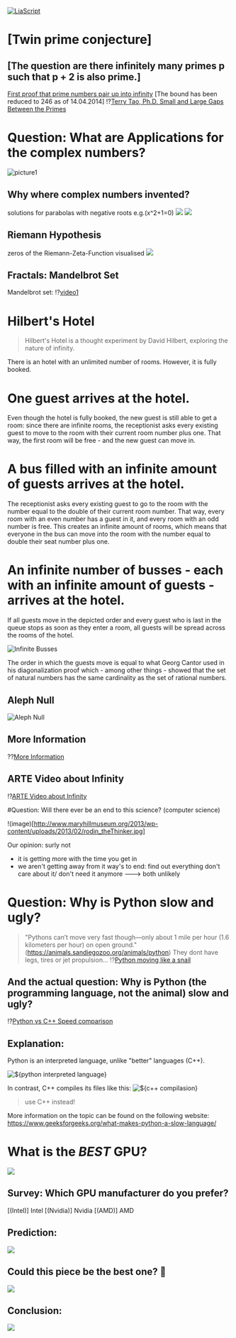 [![LiaScript](https://raw.githubusercontent.com/LiaScript/LiaScript/master/badges/course.svg)](https://liascript.github.io/course/?https://raw.githubusercontent.com/ToniMahojoni/English_for_BAI_MM_BWM_BM/main/presentations/presentations.md#1)

# [Twin prime conjecture]

## [The question are there infinitely many primes p such that p + 2 is also prime.]
[First proof that prime numbers pair up into infinity](https://www.nature.com/articles/nature.2013.12989) [The bound has been reduced to 246 as of 14.04.2014]
!?[Terry Tao, Ph.D. Small and Large Gaps Between the Primes](https://www.youtube.com/watch?v=pp06oGD4m00)

# Question: What are Applications for the complex numbers?
![picture1](https://fxmedia.s3.amazonaws.com/articles/fractals_indikator-min.jpeg)

## Why where complex numbers invented?
solutions for parabolas with negative roots e.g.(x^2+1=0)
![](https://www.youmath.it/images/stories/AAArisposte/20-21/y=x%5E2+1.png) 
![](https://i.stack.imgur.com/soSJ8.png)

## Riemann Hypothesis
zeros of the Riemann-Zeta-Function visualised
![](https://scx2.b-cdn.net/gfx/news/2017/58e7ac0b7b501.jpg)
## Fractals: Mandelbrot Set
Mandelbrot set:
!?[video1](https://www.youtube.com/watch?v=9M7dTmvJxwA)

# Hilbert's Hotel

> Hilbert's Hotel is a thought experiment by David Hilbert, exploring the nature of infinity.  

There is an hotel with an unlimited number of rooms. However, it is fully booked.

One guest arrives at the hotel.
===
Even though the hotel is fully booked, the new guest is still able to get a room: since there are infinite rooms, the receptionist asks every existing guest to move to the room with their current room number plus one. That way, the first room will be free - and the new guest can move in.

A bus filled with an infinite amount of guests arrives at the hotel.
===
The receptionist asks every existing guest to go to the room with the number equal to the double of their current room number. That way, every room with an even number has a guest in it, and every room with an odd number is free. This creates an infinite amount of rooms, which means that everyone in the bus can move into the room with the number equal to double their seat number plus one.

An infinite number of busses - each with an infinite amount of guests - arrives at the hotel.
===
If all guests move in the depicted order and every guest who is last in the queue stops as soon as they enter a room, all guests will be spread across the rooms of the hotel. 


![Infinite Busses](https://funfacts.mathi.uni-heidelberg.de/images/e/e1/Unendlich_viele_Busse.png)

The order in which the guests move is equal to what Georg Cantor used in his diagonalization proof which - among other things - showed that the set of natural numbers has the same cardinality as the set of rational numbers.


Aleph Null
---
![Aleph Null](https://upload.wikimedia.org/wikipedia/commons/thumb/e/e0/Aleph0.svg/1024px-Aleph0.svg.png)

## More Information
??[More Information](https://funfacts.mathi.uni-heidelberg.de/index.php/Hilberts_Hotel)

## ARTE Video about Infinity
!?[ARTE Video about Infinity](https://www.youtube.com/watch?v=C8pCekidqcQ)

#Question: Will there ever be an end to this science? (computer science)

!(image)[http://www.maryhillmuseum.org/2013/wp-content/uploads/2013/02/rodin_theThinker.jpg]


Our opinion: surly not
- it is getting more with the time you get in 
- we aren't getting away from it 
way's to end: find out everything
              don't care about it/ don't need it anymore
---> both unlikely

# Question: Why is Python slow and ugly?
> "Pythons can’t move very fast though—only about 1 mile per hour (1.6 kilometers per hour) on open ground." (https://animals.sandiegozoo.org/animals/python)
They dont have legs, tires or jet propulsion...
!?[Python moving like a snail](https://youtu.be/ELZTusWPetI?t=36)

## And the actual question: Why is Python (the programming language, not the animal) slow and ugly?

!?[Python vs C++ Speed comparison](https://www.youtube.com/watch?v=VioxsWYzoJk)

## Explanation:
Python is an interpreted language, unlike "better" languages (C++).

![${python interpreted language}](https://media.geeksforgeeks.org/wp-content/uploads/20210416224735/ss.png)

In contrast, C++ compiles its files like this:
![${c++ compilasion}](https://media.geeksforgeeks.org/wp-content/uploads/20210416225323/ssssss-660x178.png)

> use C++ instead!

More information on the topic can be found on the following website:
https://www.geeksforgeeks.org/what-makes-python-a-slow-language/



# What is the ___BEST___ GPU?

![](https://encrypted-tbn0.gstatic.com/images?q=tbn:ANd9GcQ4IxhYKdxEwVI8uvydFvxlVigTqao72dwClw&usqp=CAU)


## Survey: Which GPU manufacturer do you prefer?

[(Intel)] Intel
[(Nvidia)] Nvidia
[(AMD)] AMD


## Prediction:

![](https://1382778335.rsc.cdn77.org/wp-content/uploads/2019/12/Robotics-Ramp-Up-NVIDIA-Sets-Milestone-in-Delivering-Unified-Platform-for-Building-Autonomous-Machines.jpg)


## Could this piece be the best one? 🤔

![](https://i.ytimg.com/vi/7vOugWeemAs/maxresdefault.jpg)

## Conclusion:


![](https://st3.depositphotos.com/2228340/17567/i/600/depositphotos_175674846-stock-photo-management-strategy.jpg)